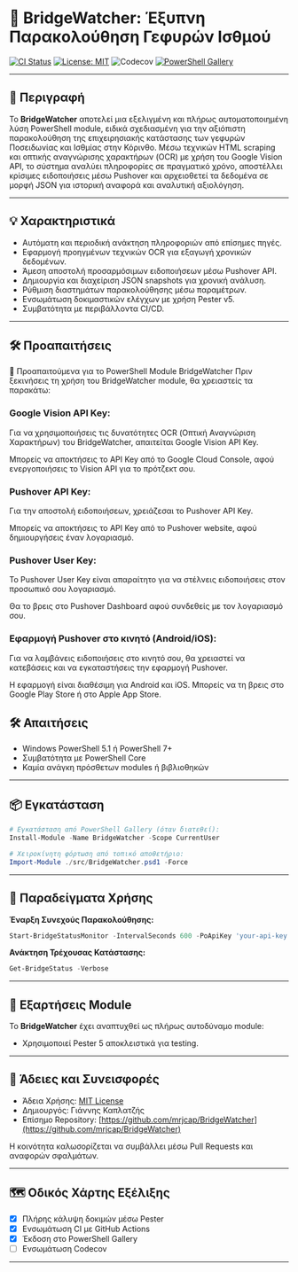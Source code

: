 # 🌉 BridgeWatcher: Έξυπνη Παρακολούθηση Γεφυρών Ισθμού

[![CI Status](https://github.com/mrjcap/BridgeWatcher/actions/workflows/ci.yml/badge.svg)](https://github.com/mrjcap/BridgeWatcher/actions/workflows/ci.yml)
[![License: MIT](https://img.shields.io/badge/License-MIT-yellow.svg)](https://opensource.org/licenses/MIT)
![Codecov](https://codecov.io/gh/mrjcap/BridgeWatcher/branch/main/graph/badge.svg)
[![PowerShell Gallery](https://img.shields.io/powershellgallery/v/BridgeWatcher?color=blue)](https://www.powershellgallery.com/packages/BridgeWatcher)

---

## 📖 Περιγραφή

Το **BridgeWatcher** αποτελεί μια εξελιγμένη και πλήρως αυτοματοποιημένη λύση PowerShell module, ειδικά σχεδιασμένη για την αξιόπιστη παρακολούθηση της επιχειρησιακής κατάστασης των γεφυρών Ποσειδωνίας και Ισθμίας στην Κόρινθο. Μέσω τεχνικών HTML scraping και οπτικής αναγνώρισης χαρακτήρων (OCR) με χρήση του Google Vision API, το σύστημα αναλύει πληροφορίες σε πραγματικό χρόνο, αποστέλλει κρίσιμες ειδοποιήσεις μέσω Pushover και αρχειοθετεί τα δεδομένα σε μορφή JSON για ιστορική αναφορά και αναλυτική αξιολόγηση.

---

## 💡 Χαρακτηριστικά

- Αυτόματη και περιοδική ανάκτηση πληροφοριών από επίσημες πηγές.
- Εφαρμογή προηγμένων τεχνικών OCR για εξαγωγή χρονικών δεδομένων.
- Άμεση αποστολή προσαρμόσιμων ειδοποιήσεων μέσω Pushover API.
- Δημιουργία και διαχείριση JSON snapshots για χρονική ανάλυση.
- Ρύθμιση διαστημάτων παρακολούθησης μέσω παραμέτρων.
- Ενσωμάτωση δοκιμαστικών ελέγχων με χρήση Pester v5.
- Συμβατότητα με περιβάλλοντα CI/CD.

---
## 🛠️ Προαπαιτήσεις
📄 Προαπαιτούμενα για το PowerShell Module BridgeWatcher
Πριν ξεκινήσεις τη χρήση του BridgeWatcher module, θα χρειαστείς τα παρακάτω:

### Google Vision API Key:

  Για να χρησιμοποιήσεις τις δυνατότητες OCR (Οπτική Αναγνώριση Χαρακτήρων) του BridgeWatcher, απαιτείται Google Vision API Key.

  Μπορείς να αποκτήσεις το API Key από το Google Cloud Console, αφού ενεργοποιήσεις το Vision API για το πρότζεκτ σου.

### Pushover API Key:

  Για την αποστολή ειδοποιήσεων, χρειάζεσαι το Pushover API Key.

  Μπορείς να αποκτήσεις το API Key από το Pushover website, αφού δημιουργήσεις έναν λογαριασμό.

###  Pushover User Key:

  Το Pushover User Key είναι απαραίτητο για να στέλνεις ειδοποιήσεις στον προσωπικό σου λογαριασμό.

  Θα το βρεις στο Pushover Dashboard αφού συνδεθείς με τον λογαριασμό σου.

### Εφαρμογή Pushover στο κινητό (Android/iOS):

  Για να λαμβάνεις ειδοποιήσεις στο κινητό σου, θα χρειαστεί να κατεβάσεις και να εγκαταστήσεις την εφαρμογή Pushover.

  Η εφαρμογή είναι διαθέσιμη για Android και iOS. Μπορείς να τη βρεις στο Google Play Store ή στο Apple App Store.

## 🛠️ Απαιτήσεις

- Windows PowerShell 5.1 ή PowerShell 7+
- Συμβατότητα με PowerShell Core
- Καμία ανάγκη πρόσθετων modules ή βιβλιοθηκών

---

## 📦 Εγκατάσταση

```powershell
# Εγκατάσταση από PowerShell Gallery (όταν διατεθεί):
Install-Module -Name BridgeWatcher -Scope CurrentUser

# Χειροκίνητη φόρτωση από τοπικό αποθετήριο:
Import-Module ./src/BridgeWatcher.psd1 -Force
```

---

## 🚀 Παραδείγματα Χρήσης

**Έναρξη Συνεχούς Παρακολούθησης:**
```powershell
Start-BridgeStatusMonitor -IntervalSeconds 600 -PoApiKey 'your-api-key' -PoUserKey 'your-user-key' -ApiKey 'your-google-vision-api-key' -OutputFile './BridgeStatusSnapshot.json'
```


**Ανάκτηση Τρέχουσας Κατάστασης:**
```powershell
Get-BridgeStatus -Verbose
```

---

## 🧩 Εξαρτήσεις Module

Το **BridgeWatcher** έχει αναπτυχθεί ως πλήρως αυτοδύναμο module:

- Χρησιμοποιεί Pester 5 αποκλειστικά για testing.

---

## 📝 Άδειες και Συνεισφορές

- Άδεια Χρήσης: [MIT License](https://opensource.org/licenses/MIT)
- Δημιουργός: Γιάννης Καπλατζής
- Επίσημο Repository: [https://github.com/mrjcap/BridgeWatcher](https://github.com/mrjcap/BridgeWatcher)

Η κοινότητα καλωσορίζεται να συμβάλλει μέσω Pull Requests και αναφορών σφαλμάτων.

---

## 🗺️ Οδικός Χάρτης Εξέλιξης

- [x] Πλήρης κάλυψη δοκιμών μέσω Pester
- [x] Ενσωμάτωση CI με GitHub Actions
- [x] Έκδοση στο PowerShell Gallery
- [ ] Ενσωμάτωση Codecov

---
